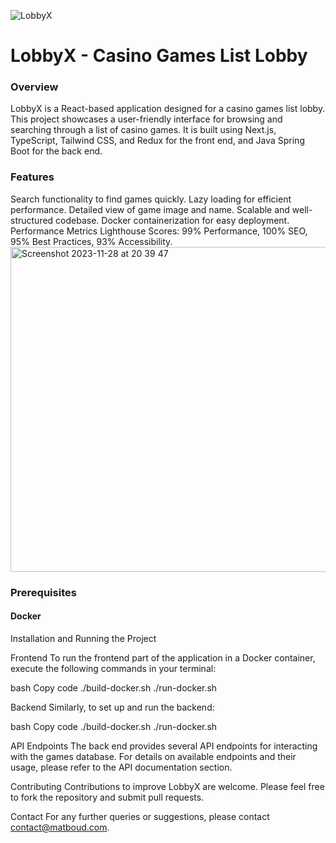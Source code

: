 
![LobbyX](https://github.com/matboud/LobbyX/assets/24990394/21305b0d-918c-48ec-b26e-8249634e5c9f)



# LobbyX - Casino Games List Lobby
### Overview
LobbyX is a React-based application designed for a casino games list lobby. This project showcases a user-friendly interface for browsing and searching through a list of casino games. It is built using Next.js, TypeScript, Tailwind CSS, and Redux for the front end, and Java Spring Boot for the back end.

### Features
Search functionality to find games quickly.
Lazy loading for efficient performance.
Detailed view of game image and name.
Scalable and well-structured codebase.
Docker containerization for easy deployment.
Performance Metrics
Lighthouse Scores: 99% Performance, 100% SEO, 95% Best Practices, 93% Accessibility.
<img width="520" alt="Screenshot 2023-11-28 at 20 39 47" src="https://github.com/matboud/LobbyX/assets/24990394/716c0c8e-5e4e-4bcd-8d54-b9e1b9670b80">



### Prerequisites
#### Docker
Installation and Running the Project

Frontend
To run the frontend part of the application in a Docker container, execute the following commands in your terminal:

bash
Copy code
./build-docker.sh
./run-docker.sh

Backend
Similarly, to set up and run the backend:

bash
Copy code
./build-docker.sh
./run-docker.sh


API Endpoints
The back end provides several API endpoints for interacting with the games database. For details on available endpoints and their usage, please refer to the API documentation section.

Contributing
Contributions to improve LobbyX are welcome. Please feel free to fork the repository and submit pull requests.


Contact
For any further queries or suggestions, please contact <contact@matboud.com>.
